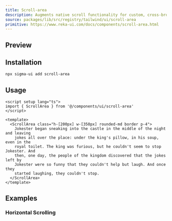 ```yaml
---
title: Scroll-area
description: Augments native scroll functionality for custom, cross-browser styling.
source: packages/lib/src/registry/tailwind/ui/scroll-area
primitive: https://www.reka-ui.com/docs/components/scroll-area.html
---
```


## Preview

<ComponentPreview name="ScrollArea" />

## Installation

```bash
npx sigma-ui add scroll-area
```
## Usage

```vue
<script setup lang="ts">
import { ScrollArea } from '@/components/ui/scroll-area'
</script>

<template>
  <ScrollArea class="h-[200px] w-[350px] rounded-md border p-4">
    Jokester began sneaking into the castle in the middle of the night and leaving
    jokes all over the place: under the king's pillow, in his soup, even in the
    royal toilet. The king was furious, but he couldn't seem to stop Jokester. And
    then, one day, the people of the kingdom discovered that the jokes left by
    Jokester were so funny that they couldn't help but laugh. And once they
    started laughing, they couldn't stop.
  </ScrollArea>
</template>
```

## Examples

### Horizontal Scrolling

<ComponentPreview name="ScrollAreaHorizontal" />
